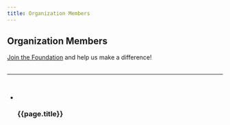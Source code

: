 ```yaml
---
title: Organization Members
---
```


<h2 class="big-title">Organization Members</h2>

[Join the Foundation](/join/) and help us make a difference!
<br />
<br />
<hr />
<br />


<ul class="member-list">
<li v-for="page in $site.pages.filter((p) => p.frontmatter.layout === 'MemberPage')" class="member">
    <a :href="page.frontmatter.link" target="_blank" class="member-link"><img class="member-image" :src="'/logos/' + page.frontmatter.logo" /></a>
    <div class="member-info">
    <router-link :to="page.path"><h3 class="member-title">{{page.title}}</h3></router-link>
    <p v-html="page.excerpt"></p>
    </div>
</li>
</ul>

<style lang="stylus">
.member-list
  list-style none
  .member
    clear both
    display flex
    margin-bottom 2rem
    .member-link
      display flex
      height 8rem
      width 128px
      margin-right 2rem
    .member-image
      max-height 8em
      max-width 8em
      margin-left 1rem
      margin-right 1rem
      object-fit contain
    .member-info
      margin-left 1rem
      .member-title
        margin-bottom 0
        font-family 'Open Sans', sans-serif
      .member-location
        font-family 'Open Sans', sans-serif
        font-weight bold

@media (max-width 719px)
  .member
    flex-wrap wrap
</style>
